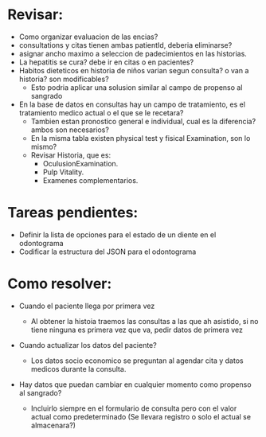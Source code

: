 Revisar:
========
* Como organizar evaluacion de las encias?
* consultations y citas tienen ambas patientId, deberia eliminarse?
* asignar ancho maximo a seleccion de padecimientos en las historias.
* La hepatitis se cura? debe ir en citas o en pacientes?
* Habitos dieteticos en historia de niños varian segun consulta? o van a historia? son modificables?
    * Esto podria aplicar una solusion similar al campo de propenso al sangrado
* En la base de datos en consultas hay un campo de tratamiento, es el tratamiento medico actual o el que se le recetara?
    * Tambien estan pronostico general e individual, cual es la diferencia? ambos son necesarios?
    * En la misma tabla existen physical test y fisical Examination, son lo mismo?
    * Revisar Historia, que es:
        * OculusionExamination.
        * Pulp Vitality.
        * Examenes complementarios.

Tareas pendientes:
==================
* Definir la lista de opciones para el estado de un diente en el odontograma
* Codificar la estructura del JSON para el odontograma

Como resolver:
==============
* Cuando el paciente llega por primera vez
    * Al obtener la histoia traemos las consultas a las que ah asistido, si no tiene ninguna es primera vez que va, pedir datos de primera vez

* Cuando actualizar los datos del paciente?
    * Los datos socio economico se preguntan al agendar cita y datos medicos durante la consulta.

* Hay datos que puedan cambiar en cualquier momento como propenso al sangrado?
    * Incluirlo siempre en el formulario de consulta pero con el valor actual como predeterminado (Se llevara registro o solo el actual se almacenara?)